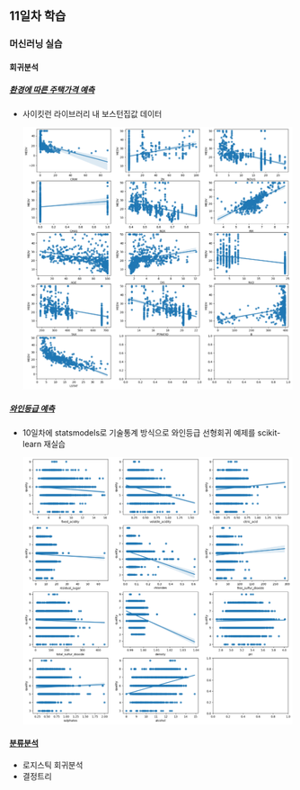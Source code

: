 ## 11일차 학습

### 머신러닝 실습

#### 회귀분석

##### [환경에 따른 주택가격 예측]()
- 사이킷런 라이브러리 내 보스턴집값 데이터

    ![시각화](https://raw.githubusercontent.com/simwh123/bigdata-analysis-2024/main/images/ba013.png)

##### [와인등급 예측]()
- 10일차에 statsmodels로 기술통계 방식으로 와인등급 선형회귀 예제를 scikit-learn 재실습

    ![시각화](https://raw.githubusercontent.com/simwh123/bigdata-analysis-2024/main/images/ba014.png)

#### [분류분석]()
- 로지스틱 회귀분석
- 결정트리

